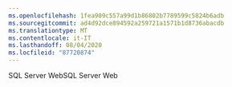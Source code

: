 ```yaml
---
ms.openlocfilehash: 1fea909c557a99d1b86802b7789599c5824b6adb
ms.sourcegitcommit: ad4d92dce894592a259721a1571b1d8736abacdb
ms.translationtype: MT
ms.contentlocale: it-IT
ms.lasthandoff: 08/04/2020
ms.locfileid: "87720874"
---
```

<span data-ttu-id="4dd15-101">SQL Server Web</span><span class="sxs-lookup"><span data-stu-id="4dd15-101">SQL Server Web</span></span>
